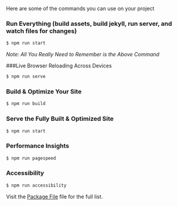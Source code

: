 Here are some of the commands you can use on your project

### Run Everything (build assets, build jekyll, run server, and watch files for changes)

```sh
$ npm run start
```
*Note: All You Really Need to Remember is the Above Command*

###Live Browser Reloading Across Devices

```sh
$ npm run serve
```

### Build & Optimize Your Site

```sh
$ npm run build
```

### Serve the Fully Built & Optimized Site

```sh
$ npm run start
```

### Performance Insights

```sh
$ npm run pagespeed
```

### Accessibility

```sh
$ npm run accessibility
```
Visit the [Package File](package.json) file for the full list.
